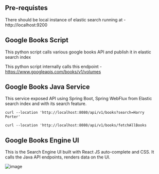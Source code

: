 ## Pre-requistes

There should be local instance of elastic search running at - http://localhost:9200

## Google Books Script

This python script calls various google books API and publish it in elastic search index

This python script internally calls this endpoint - https://www.googleapis.com/books/v1/volumes

## Google Books Java Service

This service exposed API using Spring Boot, Spring WebFlux from Elastic search index and with its search feature.

```
curl --location 'http://localhost:8080/api/v1/books?search=Harry Porter'
```

```
curl --location 'http://localhost:8080/api/v1/books/fetchAllBooks
```

## Google Books Engine UI

This is the Search Engine UI built with React JS auto-complete and CSS. It calls the Java API endpoints, renders data on the UI.

![image](https://github.com/coding-nomadic/google-books-search-engine/assets/8009104/dacc88cf-17cc-4db4-8f6c-864fae0d05c3)







